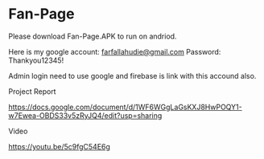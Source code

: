 # Fan-Page

Please download Fan-Page.APK to run on andriod.

Here is my google account:  farfallahudie@gmail.com Password: Thankyou12345!

Admin login need to use google and firebase is link with this accound also. 



Project Report

https://docs.google.com/document/d/1WF6WGgLaGsKXJ8HwPOQY1-w7Ewea-OBDS33v5zRyJQ4/edit?usp=sharing

Video

https://youtu.be/5c9fgC54E6g
